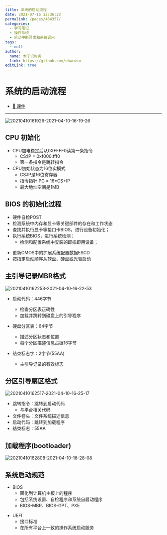 ```yaml
---
title: 系统的启动流程
date: 2021-07-16 12:36:23
permalink: /pages/464357/
categories: 
  - 学习笔记
  - 操作系统
  - 启动中断异常和系统调用
tags: 
  - null
author: 
  name: 木子识时务
  link: https://github.com/sbwcwso
editLink: true
---
```

# 系统的启动流程

* [🔗 课件](assets/lec3-启动中断异常系统调用_125003200.pdf)

---

<!--sec data-title="启动流程示意图" data-id="section20210410163632" data-show=true ces-->
![20210410161926-2021-04-10-16-19-26](https://cdn.jsdelivr.net/gh/sbwcwso/PicBed@master/20210410161926-2021-04-10-16-19-26.png)
<!--endsec-->

## CPU 初始化

* CPU加电稳定后从0XFFFF0读第一条指令
  * CS:IP = 0xf000:fff0
  * 第一条指令是跳转指令
* CPU初始状态为16位实模式
  * CS:IP是16位寄存器
  * 指令指针 PC = 16*CS+IP
  * 最大地址空间是1MB

## BIOS 的初始化过程

* 硬件自检POST
* 检测系统中内存和显卡等关键部件的存在和工作状态
* 查找并执行显卡等接口卡BIOS，进行设备初始化；
* 执行系统BIOS，进行系统检测；
  * 检测和配置系统中安装的即插即用设备；
<!-- TODO:CMOS， ESCD-->
* 更新CMOS中的扩展系统配置数据ESCD
* 按指定启动顺序从软盘、硬盘或光驱启动

## 主引导记录MBR格式

<!--sec data-title="MBR 格式示意图" data-id="section20210410162218" data-show=true ces-->
![20210410162253-2021-04-10-16-22-53](https://cdn.jsdelivr.net/gh/sbwcwso/PicBed@master/20210410162253-2021-04-10-16-22-53.png)
<!--endsec-->

* 启动代码：446字节
  * 检查分区表正确性
  * 加载并跳转到磁盘上的引导程序

* 硬盘分区表：64字节
  * 描述分区状态和位置
  * 每个分区描述信息占据16字节

* 结束标志字：2字节(55AA)
  * 主引导记录的有效标志

## 分区引导扇区格式

<!--sec data-title="分区引导扇区格式示意图" data-id="section20210410162447" data-show=true ces-->
![20210410162517-2021-04-10-16-25-17](https://cdn.jsdelivr.net/gh/sbwcwso/PicBed@master/20210410162517-2021-04-10-16-25-17.png)
<!--endsec-->

* 跳转指令：跳转到启动代码
  * 与平台相关代码
* 文件卷头：文件系统描述信息
* 启动代码：跳转到加载程序
* 结束标志：55AA

## 加载程序(bootloader)

<!--sec data-title="bootloader示意图" data-id="section20210410163711" data-show=true ces-->
![20210410162808-2021-04-10-16-28-08](https://cdn.jsdelivr.net/gh/sbwcwso/PicBed@master/20210410162808-2021-04-10-16-28-08.png)
<!--endsec-->

## 系统启动规范

* BIOS
  * 固化到计算机主板上的程序
  * 包括系统设置、自检程序和系统自启动程序
  * BIOS-MBR、BIOS-GPT、PXE
<!-- TODO:UEFI的具体内容-->
* UEFI
  * 接口标准
  * 在所有平台上一致的操作系统启动服务
